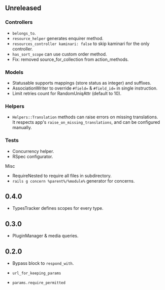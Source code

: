 ## Unreleased

### Controllers

- `belongs_to`.
- `resource_helper` generates enquirer method.
- `resources_controller kaminari: false` to skip kaminari for the only controller.
- `has_sort_scope` can use custom order method.
- Fix: removed source_for_collection from action_methods.

### Models

- Statusable supports mappings (store status as integer) and suffixes.
- AssociationWriter to override `#field=` & `#field_id=` in single instruction.
- Limit retries count for RandomUniqAttr (default to 10).

### Helpers

- `Helpers::Translation` methods can raise errors on missing translations.
  It respects app's `raise_on_missing_translations`, and can be configured manually.

### Tests

- Concurrency helper.
- RSpec configurator.

Misc

- RequireNested to require all files in subdirectory.
- `rails g concern %parent%/%module%` generator for concerns.

## 0.4.0

- TypesTracker defines scopes for every type.

## 0.3.0

- PluginManager & media queries.

## 0.2.0

- Bypass block to `respond_with`.

- `url_for_keeping_params`

- `params.require_permitted`
